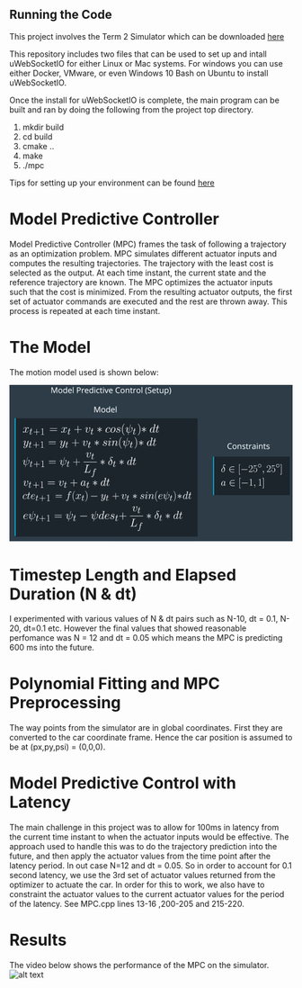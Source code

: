 ## Running the Code
This project involves the Term 2 Simulator which can be downloaded [here](https://github.com/udacity/self-driving-car-sim/releases)

This repository includes two files that can be used to set up and intall uWebSocketIO for either Linux or Mac systems. For windows you can use either Docker, VMware, or even Windows 10 Bash on Ubuntu to install uWebSocketIO.

Once the install for uWebSocketIO is complete, the main program can be built and ran by doing the following from the project top directory.

1. mkdir build
2. cd build
3. cmake ..
4. make
5. ./mpc

Tips for setting up your environment can be found [here](https://classroom.udacity.com/nanodegrees/nd013/parts/40f38239-66b6-46ec-ae68-03afd8a601c8/modules/0949fca6-b379-42af-a919-ee50aa304e6a/lessons/f758c44c-5e40-4e01-93b5-1a82aa4e044f/concepts/23d376c7-0195-4276-bdf0-e02f1f3c665d)


[image1]: ./Images/mpc-model.png
[image2]: ./Images/Run3.gif

# Model Predictive Controller
Model Predictive Controller (MPC) frames the task of following a trajectory as an optimization problem. MPC simulates different actuator inputs and 
computes the resulting trajectories. The trajectory with the least cost is selected as the output. At each time instant, the current state and the
reference trajectory are known. The MPC optimizes the actuator inputs such that the cost is minimized. From the resulting actuator outputs, the first
set of actuator commands are executed and the rest are thrown away. This process is repeated at each time instant.

# The Model

The motion model used is shown below:

![alt text][image1]

# Timestep Length and Elapsed Duration (N & dt)
I experimented with various values of N & dt pairs such as N-10, dt = 0.1, N-20, dt=0.1 etc. However the final values that showed reasonable 
perfomance was N = 12 and dt = 0.05 which means the MPC is predicting 600 ms into the future.


# Polynomial Fitting and MPC Preprocessing
The way points from the simulator are in global coordinates. First they are converted to the car coordinate frame. Hence the car position is assumed 
to be at (px,py,psi) = (0,0,0). 

# Model Predictive Control with Latency

The main challenge in this project was to allow for 100ms in latency from the current time instant to when the actuator inputs would be effective.
The approach used to handle this was to do the trajectory prediction into the future, and then apply the actuator values from the time point after
the latency period. In out case N=12 and dt = 0.05. So in order to account for 0.1 second latency, we use the 3rd set of actuator values returned from
the optimizer to actuate the car.  In order for this to work, we also have to constraint the actuator values to the current actuator values for 
the period of the latency. See MPC.cpp lines 13-16 ,200-205 and 215-220. 


# Results

The video below shows the performance of the MPC on the simulator.
![alt text][image2]

